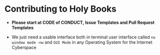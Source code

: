 # Contributing to Holy Books

* **Please start at CODE of CONDUCT, Issue Templates and Pull Request Templates**

* We just need a usable interface both in terminal user interface called `no window mode` `-nw` and `GUI Mode` in any Operating System for the Internet Cyberspace
